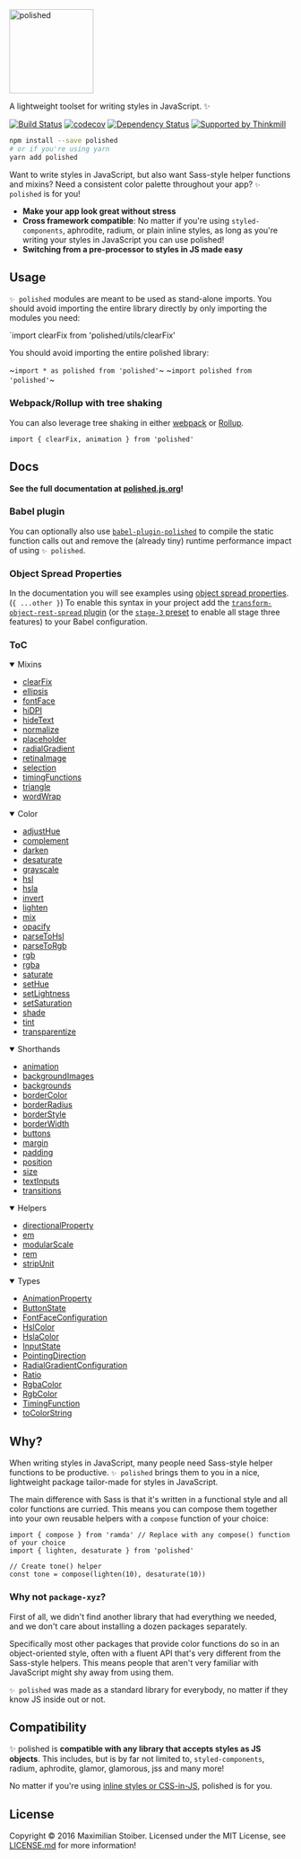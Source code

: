<a href="https://github.com/styled-components/polished">
  <img alt="polished" src="https://raw.githubusercontent.com/styled-components/brand/master/polished.png" height="150px" />
</a>
<br />

A lightweight toolset for writing styles in JavaScript. ✨

[![Build Status](https://travis-ci.org/styled-components/polished.svg?branch=master)](https://travis-ci.org/styled-components/polished) [![codecov](https://codecov.io/gh/styled-components/polished/branch/master/graph/badge.svg)](https://codecov.io/gh/styled-components/polished) [![Dependency Status](https://david-dm.org/styled-components/polished/status.svg)](https://david-dm.org/styled-components/polished) [![Supported by Thinkmill](https://thinkmill.github.io/badge/heart.svg)](http://thinkmill.com.au/?utm_source=github&utm_medium=badge&utm_campaign=polished)

```sh
npm install --save polished
# or if you're using yarn
yarn add polished
```

Want to write styles in JavaScript, but also want Sass-style helper functions and mixins? Need a consistent color palette throughout your app? `✨ polished` is for you!

- **Make your app look great without stress**
- **Cross framework compatible**: No matter if you're using `styled-components`, aphrodite, radium, or plain inline styles, as long as you're writing your styles in JavaScript you can use polished!
- **Switching from a pre-processor to styles in JS made easy**

## Usage

`✨ polished` modules are meant to be used as stand-alone imports. You should avoid importing the entire library directly by only importing the modules you need:

`import clearFix from 'polished/utils/clearFix'

You should avoid importing the entire polished library:

~`import * as polished from 'polished'`~
~`import polished from 'polished'`~

### Webpack/Rollup with tree shaking

You can also leverage tree shaking in either [webpack](https://webpack.js.org/guides/tree-shaking/) or [Rollup](https://github.com/rollup/rollup#tree-shaking).

`import { clearFix, animation } from 'polished'`

## Docs

**See the full documentation at [polished.js.org](http://polished.js.org/docs)!**

### Babel plugin

You can optionally also use [`babel-plugin-polished`](https://github.com/styled-components/babel-plugin-polished) to compile the static function calls out and remove the (already tiny) runtime performance impact of using `✨ polished`.

### Object Spread Properties

In the documentation you will see examples using [object spread properties](https://github.com/tc39/proposal-object-rest-spread). (`{ ...other }`) To enable this syntax in your project add the [`transform-object-rest-spread` plugin](https://www.npmjs.com/package/babel-plugin-transform-object-rest-spread) (or the [`stage-3` preset](https://babeljs.io/docs/plugins/preset-stage-3/) to enable all stage three features) to your Babel configuration.

### ToC

<!-- NOTE: Anything between INJECT DOCS START and END will be deleted! -->
<!-- INJECT DOCS START -->
<details open>
  <summary>Mixins</summary>
  <ul>
    <li><a href="http://polished.js.org/docs/#clearfix">clearFix</a></li>
    <li><a href="http://polished.js.org/docs/#ellipsis">ellipsis</a></li>
    <li><a href="http://polished.js.org/docs/#fontface">fontFace</a></li>
    <li><a href="http://polished.js.org/docs/#hidpi">hiDPI</a></li>
    <li><a href="http://polished.js.org/docs/#hidetext">hideText</a></li>
    <li><a href="http://polished.js.org/docs/#normalize">normalize</a></li>
    <li><a href="http://polished.js.org/docs/#placeholder">placeholder</a></li>
    <li><a href="http://polished.js.org/docs/#radialgradient">radialGradient</a></li>
    <li><a href="http://polished.js.org/docs/#retinaimage">retinaImage</a></li>
    <li><a href="http://polished.js.org/docs/#selection">selection</a></li>
    <li><a href="http://polished.js.org/docs/#timingfunctions">timingFunctions</a></li>
    <li><a href="http://polished.js.org/docs/#triangle">triangle</a></li>
    <li><a href="http://polished.js.org/docs/#wordwrap">wordWrap</a></li>
  </ul>
</details>
<details open>
  <summary>Color</summary>
  <ul>
    <li><a href="http://polished.js.org/docs/#adjusthue">adjustHue</a></li>
    <li><a href="http://polished.js.org/docs/#complement">complement</a></li>
    <li><a href="http://polished.js.org/docs/#darken">darken</a></li>
    <li><a href="http://polished.js.org/docs/#desaturate">desaturate</a></li>
    <li><a href="http://polished.js.org/docs/#grayscale">grayscale</a></li>
    <li><a href="http://polished.js.org/docs/#hsl">hsl</a></li>
    <li><a href="http://polished.js.org/docs/#hsla">hsla</a></li>
    <li><a href="http://polished.js.org/docs/#invert">invert</a></li>
    <li><a href="http://polished.js.org/docs/#lighten">lighten</a></li>
    <li><a href="http://polished.js.org/docs/#mix">mix</a></li>
    <li><a href="http://polished.js.org/docs/#opacify">opacify</a></li>
    <li><a href="http://polished.js.org/docs/#parsetohsl">parseToHsl</a></li>
    <li><a href="http://polished.js.org/docs/#parsetorgb">parseToRgb</a></li>
    <li><a href="http://polished.js.org/docs/#rgb">rgb</a></li>
    <li><a href="http://polished.js.org/docs/#rgba">rgba</a></li>
    <li><a href="http://polished.js.org/docs/#saturate">saturate</a></li>
    <li><a href="http://polished.js.org/docs/#sethue">setHue</a></li>
    <li><a href="http://polished.js.org/docs/#setlightness">setLightness</a></li>
    <li><a href="http://polished.js.org/docs/#setsaturation">setSaturation</a></li>
    <li><a href="http://polished.js.org/docs/#shade">shade</a></li>
    <li><a href="http://polished.js.org/docs/#tint">tint</a></li>
    <li><a href="http://polished.js.org/docs/#transparentize">transparentize</a></li>
  </ul>
</details>
<details open>
  <summary>Shorthands</summary>
  <ul>
    <li><a href="http://polished.js.org/docs/#animation">animation</a></li>
    <li><a href="http://polished.js.org/docs/#backgroundimages">backgroundImages</a></li>
    <li><a href="http://polished.js.org/docs/#backgrounds">backgrounds</a></li>
    <li><a href="http://polished.js.org/docs/#bordercolor">borderColor</a></li>
    <li><a href="http://polished.js.org/docs/#borderradius">borderRadius</a></li>
    <li><a href="http://polished.js.org/docs/#borderstyle">borderStyle</a></li>
    <li><a href="http://polished.js.org/docs/#borderwidth">borderWidth</a></li>
    <li><a href="http://polished.js.org/docs/#buttons">buttons</a></li>
    <li><a href="http://polished.js.org/docs/#margin">margin</a></li>
    <li><a href="http://polished.js.org/docs/#padding">padding</a></li>
    <li><a href="http://polished.js.org/docs/#position">position</a></li>
    <li><a href="http://polished.js.org/docs/#size">size</a></li>
    <li><a href="http://polished.js.org/docs/#textinputs">textInputs</a></li>
    <li><a href="http://polished.js.org/docs/#transitions">transitions</a></li>
  </ul>
</details>
<details open>
  <summary>Helpers</summary>
  <ul>
    <li><a href="http://polished.js.org/docs/#directionalproperty">directionalProperty</a></li>
    <li><a href="http://polished.js.org/docs/#em">em</a></li>
    <li><a href="http://polished.js.org/docs/#modularscale">modularScale</a></li>
    <li><a href="http://polished.js.org/docs/#rem">rem</a></li>
    <li><a href="http://polished.js.org/docs/#stripunit">stripUnit</a></li>
  </ul>
</details>
<details open>
  <summary>Types</summary>
  <ul>
    <li><a href="http://polished.js.org/docs/#animationproperty">AnimationProperty</a></li>
    <li><a href="http://polished.js.org/docs/#buttonstate">ButtonState</a></li>
    <li><a href="http://polished.js.org/docs/#fontfaceconfiguration">FontFaceConfiguration</a></li>
    <li><a href="http://polished.js.org/docs/#hslcolor">HslColor</a></li>
    <li><a href="http://polished.js.org/docs/#hslacolor">HslaColor</a></li>
    <li><a href="http://polished.js.org/docs/#inputstate">InputState</a></li>
    <li><a href="http://polished.js.org/docs/#pointingdirection">PointingDirection</a></li>
    <li><a href="http://polished.js.org/docs/#radialgradientconfiguration">RadialGradientConfiguration</a></li>
    <li><a href="http://polished.js.org/docs/#ratio">Ratio</a></li>
    <li><a href="http://polished.js.org/docs/#rgbacolor">RgbaColor</a></li>
    <li><a href="http://polished.js.org/docs/#rgbcolor">RgbColor</a></li>
    <li><a href="http://polished.js.org/docs/#timingfunction">TimingFunction</a></li>
    <li><a href="http://polished.js.org/docs/#tocolorstring">toColorString</a></li>
  </ul>
</details>
<!-- INJECT DOCS END -->

## Why?

When writing styles in JavaScript, many people need Sass-style helper functions to be productive. `✨ polished` brings them to you in a nice, lightweight package tailor-made for styles in JavaScript.

The main difference with Sass is that it's written in a functional style and all color functions are curried. This means you can compose them together into your own reusable helpers with a `compose` function of your choice:

```JS
import { compose } from 'ramda' // Replace with any compose() function of your choice
import { lighten, desaturate } from 'polished'

// Create tone() helper
const tone = compose(lighten(10), desaturate(10))
```

### Why not `package-xyz`?

First of all, we didn't find another library that had everything we needed, and we don't care about installing a dozen packages separately.

Specifically most other packages that provide color functions do so in an object-oriented style, often with a fluent API that's very different from the Sass-style helpers. This means people that aren't very familiar with JavaScript might shy away from using them.

`✨ polished` was made as a standard library for everybody, no matter if they know JS inside out or not.

## Compatibility

✨ polished is **compatible with any library that accepts styles as JS objects**. This includes, but is by far not limited to, `styled-components`, radium, aphrodite, glamor, glamorous, jss and many more!

No matter if you're using [inline styles or CSS-in-JS](http://mxstbr.blog/2016/11/inline-styles-vs-css-in-js/), polished is for you.

## License

Copyright © 2016 Maximilian Stoiber. Licensed under the MIT License, see [LICENSE.md](LICENSE.md) for more information!
